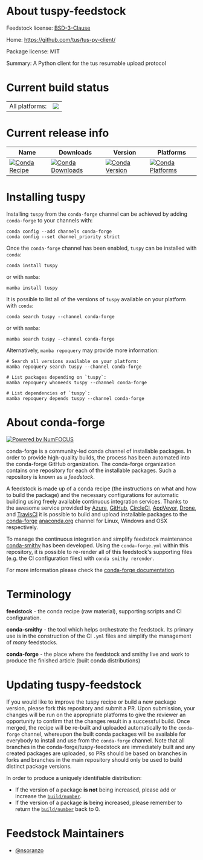 About tuspy-feedstock
=====================

Feedstock license: [BSD-3-Clause](https://github.com/conda-forge/tuspy-feedstock/blob/main/LICENSE.txt)

Home: https://github.com/tus/tus-py-client/

Package license: MIT

Summary: A Python client for the tus resumable upload protocol

Current build status
====================


<table><tr><td>All platforms:</td>
    <td>
      <a href="https://dev.azure.com/conda-forge/feedstock-builds/_build/latest?definitionId=16647&branchName=main">
        <img src="https://dev.azure.com/conda-forge/feedstock-builds/_apis/build/status/tuspy-feedstock?branchName=main">
      </a>
    </td>
  </tr>
</table>

Current release info
====================

| Name | Downloads | Version | Platforms |
| --- | --- | --- | --- |
| [![Conda Recipe](https://img.shields.io/badge/recipe-tuspy-green.svg)](https://anaconda.org/conda-forge/tuspy) | [![Conda Downloads](https://img.shields.io/conda/dn/conda-forge/tuspy.svg)](https://anaconda.org/conda-forge/tuspy) | [![Conda Version](https://img.shields.io/conda/vn/conda-forge/tuspy.svg)](https://anaconda.org/conda-forge/tuspy) | [![Conda Platforms](https://img.shields.io/conda/pn/conda-forge/tuspy.svg)](https://anaconda.org/conda-forge/tuspy) |

Installing tuspy
================

Installing `tuspy` from the `conda-forge` channel can be achieved by adding `conda-forge` to your channels with:

```
conda config --add channels conda-forge
conda config --set channel_priority strict
```

Once the `conda-forge` channel has been enabled, `tuspy` can be installed with `conda`:

```
conda install tuspy
```

or with `mamba`:

```
mamba install tuspy
```

It is possible to list all of the versions of `tuspy` available on your platform with `conda`:

```
conda search tuspy --channel conda-forge
```

or with `mamba`:

```
mamba search tuspy --channel conda-forge
```

Alternatively, `mamba repoquery` may provide more information:

```
# Search all versions available on your platform:
mamba repoquery search tuspy --channel conda-forge

# List packages depending on `tuspy`:
mamba repoquery whoneeds tuspy --channel conda-forge

# List dependencies of `tuspy`:
mamba repoquery depends tuspy --channel conda-forge
```


About conda-forge
=================

[![Powered by
NumFOCUS](https://img.shields.io/badge/powered%20by-NumFOCUS-orange.svg?style=flat&colorA=E1523D&colorB=007D8A)](https://numfocus.org)

conda-forge is a community-led conda channel of installable packages.
In order to provide high-quality builds, the process has been automated into the
conda-forge GitHub organization. The conda-forge organization contains one repository
for each of the installable packages. Such a repository is known as a *feedstock*.

A feedstock is made up of a conda recipe (the instructions on what and how to build
the package) and the necessary configurations for automatic building using freely
available continuous integration services. Thanks to the awesome service provided by
[Azure](https://azure.microsoft.com/en-us/services/devops/), [GitHub](https://github.com/),
[CircleCI](https://circleci.com/), [AppVeyor](https://www.appveyor.com/),
[Drone](https://cloud.drone.io/welcome), and [TravisCI](https://travis-ci.com/)
it is possible to build and upload installable packages to the
[conda-forge](https://anaconda.org/conda-forge) [anaconda.org](https://anaconda.org/)
channel for Linux, Windows and OSX respectively.

To manage the continuous integration and simplify feedstock maintenance
[conda-smithy](https://github.com/conda-forge/conda-smithy) has been developed.
Using the ``conda-forge.yml`` within this repository, it is possible to re-render all of
this feedstock's supporting files (e.g. the CI configuration files) with ``conda smithy rerender``.

For more information please check the [conda-forge documentation](https://conda-forge.org/docs/).

Terminology
===========

**feedstock** - the conda recipe (raw material), supporting scripts and CI configuration.

**conda-smithy** - the tool which helps orchestrate the feedstock.
                   Its primary use is in the construction of the CI ``.yml`` files
                   and simplify the management of *many* feedstocks.

**conda-forge** - the place where the feedstock and smithy live and work to
                  produce the finished article (built conda distributions)


Updating tuspy-feedstock
========================

If you would like to improve the tuspy recipe or build a new
package version, please fork this repository and submit a PR. Upon submission,
your changes will be run on the appropriate platforms to give the reviewer an
opportunity to confirm that the changes result in a successful build. Once
merged, the recipe will be re-built and uploaded automatically to the
`conda-forge` channel, whereupon the built conda packages will be available for
everybody to install and use from the `conda-forge` channel.
Note that all branches in the conda-forge/tuspy-feedstock are
immediately built and any created packages are uploaded, so PRs should be based
on branches in forks and branches in the main repository should only be used to
build distinct package versions.

In order to produce a uniquely identifiable distribution:
 * If the version of a package **is not** being increased, please add or increase
   the [``build/number``](https://docs.conda.io/projects/conda-build/en/latest/resources/define-metadata.html#build-number-and-string).
 * If the version of a package **is** being increased, please remember to return
   the [``build/number``](https://docs.conda.io/projects/conda-build/en/latest/resources/define-metadata.html#build-number-and-string)
   back to 0.

Feedstock Maintainers
=====================

* [@nsoranzo](https://github.com/nsoranzo/)

